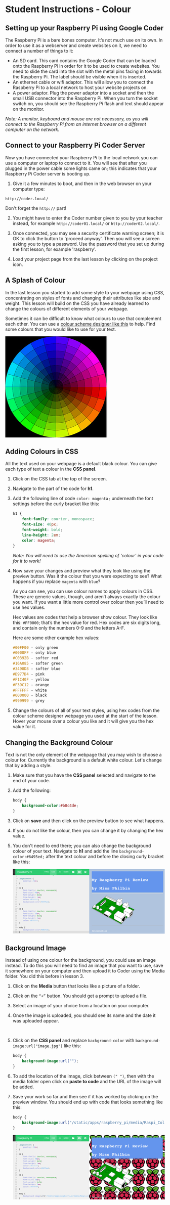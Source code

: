 # Student Instructions - Colour

## Setting up your Raspberry Pi using Google Coder

The Raspberry Pi is a bare bones computer. It’s not much use on its own. In order to use it as a webserver and create websites on it, we need to connect a number of things to it:

- An SD card. This card contains the Google Coder that can be loaded onto the Raspberry Pi in order for it to be used to create websites. You need to slide the card into the slot with the metal pins facing in towards the Raspberry Pi. The label should be visible when it is inserted.
- An ethernet cable or wifi adaptor. This will allow you to connect the Raspberry Pi to a local network to host your website projects on.
- A power adaptor. Plug the power adaptor into a socket and then the small USB connector into the Raspberry Pi. When you turn the socket switch on, you should see the Raspberry Pi flash and text should appear on the monitor.

*Note: A monitor, keyboard and mouse are not necessary, as you will connect to the Raspberry Pi from an internet browser on a different computer on the network.*

## Connect to your Raspberry Pi Coder Server

Now you have connected your Raspberry Pi to the local network you can use a computer or laptop to connect to it. You will see that after you plugged in the power cable some lights came on; this indicates that your Raspberry Pi Coder server is booting up. 

1. Give it a few minutes to boot, and then in the web browser on your computer type:

  ```
  http://coder.local/
  ```
  Don't forget the `http://` part!

2. You might have to enter the Coder number given to you by your teacher instead, for example `http://coder01.local/` or `http://coder02.local/`.  

3. Once connected, you may see a security certificate warning screen; it is OK to click the button to 'proceed anyway'. Then you will see a screen asking you to type a password. Use the password that you set up during the first lesson, for example 'raspberry'.

4. Load your project page from the last lesson by clicking on the project icon.

## A Splash of Colour

In the last lesson you started to add some style to your webpage using CSS, concentrating on styles of fonts and changing their attributes like size and weight. This lesson will build on the CSS you have already learned to change the colours of different elements of your webpage.

Sometimes it can be difficult to know what colours to use that complement each other. You can use a [colour scheme designer like this](http://colorschemedesigner.com/) to help. Find some colours that you would like to use for your text.

![](colour.jpg)

## Adding Colours in CSS

All the text used on your webpage is a default black colour. You can give each type of text a colour in the **CSS panel**. 

1. Click on the CSS tab at the top of the screen.
2. Navigate to the part of the code for **h1**.
3. Add the following line of code `color: magenta;` underneath the font settings before the curly bracket like this:

	```css
	h1 {
    	font-family: courier, monospace;
    	font-size: 40px;
   		font-weight: bold;
    	line-height: 2em;
    	color: magenta;
	}
	```
	*Note: You will need to use the American spelling of 'colour' in your code for it to work!*

4. Now save your changes and preview what they look like using the preview button. Was it the colour that you were expecting to see? What happens if you replace `magenta` with `blue`? 

	As you can see, you can use colour names to apply colours in CSS. These are generic values, though, and aren’t always exactly the colour you want. If you want a little more control over colour then you’ll need to use hex values.

	Hex values are codes that help a browser show colour. They look like this: `#FF0000`; that’s the hex value for red. Hex codes are six digits long, and contain only the numbers 0-9 and the letters A-F.

	Here are some other example hex values:
	
	```css
	#00FF00 - only green
	#0000FF - only blue
	#C0392B - softer red
	#16A085 - softer green
	#3498D8 - softer blue
	#D977D4 - pink
	#F1C40F - yellow
	#F39C12 - orange
	#FFFFFF - white
	#000000 - black
	#999999 - grey
	```

5. Change the colours of all of your text styles, using hex codes from the colour scheme designer webpage you used at the start of the lesson. Hover your mouse over a colour you like and it will give you the hex value for it.

## Changing the Background Colour

Text is not the only element of the webpage that you may wish to choose a colour for. Currently the background is a default white colour. Let's change that by adding a style.

1. Make sure that you have the **CSS panel** selected and navigate to the end of your code.
2. Add the following:

	```css
	body {
    	background-color:#b0c4de;
	}
	```

3. Click on **save** and then click on the preview button to see what happens. 
4. If you do not like the colour, then you can change it by changing the hex value. 
5. You don't need to end there; you can also change the background colour of your text. Navigate to **h1** and add the line `background-color:#6495ed;` after the text colour and before the closing curly bracket like this:

	![](background-colour.png)

## Background Image

Instead of using one colour for the background, you could use an image instead. To do this you will need to find an image that you want to use, save it somewhere on your computer and then upload it to Coder using the Media folder. You did this before in lesson 3.

1. Click on the **Media** button that looks like a picture of a folder.
2. Click on the `“+”` button. You should get a prompt to upload a file. 
3. Select an image of your choice from a location on your computer.
4. Once the image is uploaded, you should see its name and the date it was uploaded appear. 

	![]()

5. Click on the **CSS panel** and replace `background-color` with `background-image:url("image.jpg")` like this:

	```css
	body {
    	background-image:url("");
	}
	```		

6. 	To add the location of the image, click between `(" ")`, then with the media folder open click on **paste to code** and the URL of the image will be added. 

7. Save your work so far and then see if it has worked by clicking on the preview window. You should end up with code that looks something like this:

	```css
	body {
    	background-image:url("/static/apps/raspberry_pi/media/Raspi_Colour_R.png");
	}
	```
	
	![](background-image.png)	
